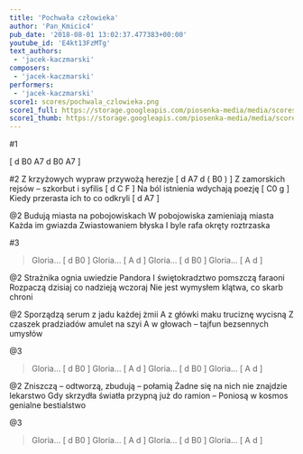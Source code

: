 ```yaml
---
title: 'Pochwała człowieka'
author: 'Pan_Kmicic4'
pub_date: '2018-08-01 13:02:37.477383+00:00'
youtube_id: 'E4kt13FzMTg'
text_authors:
 - 'jacek-kaczmarski'
composers:
 - 'jacek-kaczmarski'
performers:
 - 'jacek-kaczmarski'
score1: scores/pochwala_czlowieka.png
score1_full: https://storage.googleapis.com/piosenka-media/media/scores/pochwala_czlowieka.png
score1_thumb: https://storage.googleapis.com/piosenka-media/media/scores/pochwala_czlowieka.png.180x0_q85_upscale.png
---
```


#1

[ d B0 A7 d B0 A7 ]

#2
Z krzyżowych wypraw przywożą herezje [ d A7 d ( B0 ) ]
Z zamorskich rejsów – szkorbut i syfilis [ d C F ]
Na ból istnienia wdychają poezję [ C0 g ]
Kiedy przerasta ich to co odkryli [ d A7 ]

@2
Budują miasta na pobojowiskach
W pobojowiska zamieniają miasta
Każda im gwiazda Zwiastowaniem błyska
I byle rafa okręty roztrzaska

#3
>Gloria… [ d B0 ]
>Gloria… [ A d ]
>Gloria… [ d B0 ]
>Gloria… [ A d ]

@2
Strażnika ognia uwiedzie Pandora
I świętokradztwo pomszczą faraoni
Rozpaczą dzisiaj co nadzieją wczoraj
Nie jest wymysłem klątwa, co skarb chroni

@2
Sporządzą serum z jadu każdej żmii
A z główki maku truciznę wycisną
Z czaszek pradziadów amulet na szyi
A w głowach – tajfun bezsennych umysłów

@3
>Gloria… [ d B0 ]
>Gloria… [ A d ]
>Gloria… [ d B0 ]
>Gloria… [ A d ]

@2
Zniszczą – odtworzą, zbudują – połamią
Żadne się na nich nie znajdzie lekarstwo
Gdy skrzydła światła przypną już do ramion –
Poniosą w kosmos genialne bestialstwo

@3
>Gloria… [ d B0 ]
>Gloria… [ A d ]
>Gloria… [ d B0 ]
>Gloria… [ A d ]